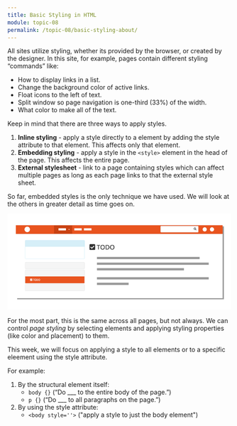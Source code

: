 ```yaml
---
title: Basic Styling in HTML
module: topic-08
permalink: /topic-08/basic-styling-about/
---
```


<div class="divider-heading"></div>

All sites utilize styling, whether its provided by the browser, or created by the designer. In this site, for example, pages contain different styling “commands” like:
- How to display links in a list.
- Change the background color of active links.
- Float icons to the left of text.
- Split window so page navigation is one-third (33%) of the width.
- What color to make all of the text.

Keep in mind that there are three ways to apply styles.

1. **Inline styling** - apply a style directly to a element by adding the style attribute to that element.  This affects only that element.
2. **Embedding styling** - apply a style in the `<style>` element in the head of the page.  This affects the entire page.
3. **External stylesheet** - link to a page containing styles which can affect multiple pages as long as each page links to that the external style sheet.

So far, embedded styles is the only technique we have used.  We will look at the others in greater detail as time goes on.

<img src="../img/site-style-example.gif" alt="areas of the site highlighted by styling" title="Site Style" />

For the most part, this is the same across all pages, but not always. We can control _page styling_ by selecting elements and applying styling properties (like color and placement) to them.

This week, we will focus on applying a style to all elements or to a specific eleement using the style attribute.

For example:

1. By the structural element itself:
    - `body {}` (“Do ___ to the entire body of the page.”)
    - `p {}` (“Do ___ to all paragraphs on the page.”)
2. By using the style attribute:
    - `<body style=''>` ("apply a style to just the body element")
    